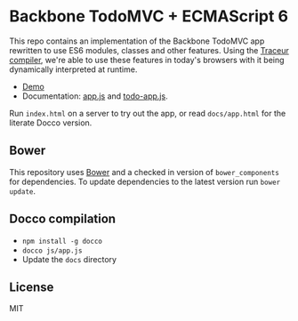 # Backbone TodoMVC + ECMAScript 6

This repo contains an implementation of the Backbone TodoMVC app rewritten to use ES6 modules, classes and other features. Using the [Traceur compiler](https://github.com/google/traceur-compiler), we're able to use these features in today's browsers with it being dynamically interpreted at runtime.

* [Demo](http://addyosmani.github.io/todomvc-backbone-es6/)
* Documentation: [app.js](http://addyosmani.github.io/todomvc-backbone-es6/docs/app.html) and [todo-app.js](http://addyosmani.github.io/todomvc-backbone-es6/docs/todo-app.html).

Run `index.html` on a server to try out the app, or read `docs/app.html` for the literate Docco version.


## Bower

This repository uses [Bower](http://bower.io) and a checked in version of `bower_components` for dependencies. To update dependencies to the latest version run `bower update`.

## Docco compilation

* `npm install -g docco`
* `docco js/app.js`
* Update the `docs` directory


## License

MIT
